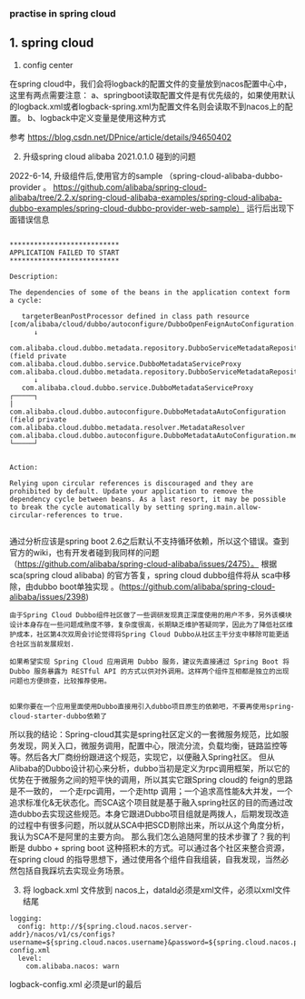 ### practise in spring cloud


## 1. spring cloud


1. config center

在spring cloud中，我们会将logback的配置文件的变量放到nacos配置中心中，这里有两点需要注意：
a、springboot读取配置文件是有优先级的，如果使用默认的logback.xml或者logback-spring.xml为配置文件名则会读取不到nacos上的配置。
b、logback中定义变量是使用<springProperty scope="context" name="name" source="spring.application.name"/>这种方式

参考 https://blog.csdn.net/DPnice/article/details/94650402

2. 升级spring cloud alibaba 2021.0.1.0 碰到的问题

2022-6-14, 升级组件后,使用官方的sample （spring-cloud-alibaba-dubbo-provider 。 https://github.com/alibaba/spring-cloud-alibaba/tree/2.2.x/spring-cloud-alibaba-examples/spring-cloud-alibaba-dubbo-examples/spring-cloud-dubbo-provider-web-sample）
运行后出现下面错误信息

```

***************************
APPLICATION FAILED TO START
***************************

Description:

The dependencies of some of the beans in the application context form a cycle:

   targeterBeanPostProcessor defined in class path resource [com/alibaba/cloud/dubbo/autoconfigure/DubboOpenFeignAutoConfiguration.class]
      ↓
   com.alibaba.cloud.dubbo.metadata.repository.DubboServiceMetadataRepository (field private com.alibaba.cloud.dubbo.service.DubboMetadataServiceProxy com.alibaba.cloud.dubbo.metadata.repository.DubboServiceMetadataRepository.dubboMetadataConfigServiceProxy)
      ↓
   com.alibaba.cloud.dubbo.service.DubboMetadataServiceProxy
┌─────┐
|  com.alibaba.cloud.dubbo.autoconfigure.DubboMetadataAutoConfiguration (field private com.alibaba.cloud.dubbo.metadata.resolver.MetadataResolver com.alibaba.cloud.dubbo.autoconfigure.DubboMetadataAutoConfiguration.metadataResolver)
└─────┘


Action:

Relying upon circular references is discouraged and they are prohibited by default. Update your application to remove the dependency cycle between beans. As a last resort, it may be possible to break the cycle automatically by setting spring.main.allow-circular-references to true.


```

通过分析应该是spring boot 2.6之后默认不支持循环依赖，所以这个错误。查到官方的wiki，也有开发者碰到我同样的问题（https://github.com/alibaba/spring-cloud-alibaba/issues/2475）。
根据sca(spring cloud alibaba) 的官方答复，spring cloud dubbo组件将从 sca中移除，由dubbo boot单独实现 。(https://github.com/alibaba/spring-cloud-alibaba/issues/2398)
```
由于Spring Cloud Dubbo组件社区做了一些调研发现真正深度使用的用户不多，另外该模块设计本身存在一些问题成熟度不够，复杂度很高，长期缺乏维护答疑同学，因此为了降低社区维护成本，社区第4次双周会讨论觉得将Spring Cloud Dubbo从社区主干分支中移除可能更适合社区当前发展规划.

如果希望实现 Spring Cloud 应用调用 Dubbo 服务，建议先直接通过 Spring Boot 将 Dubbo 服务暴露为 RESTful API 的方式以供对外调用。这样两个组件互相都是独立的出现问题也方便排查，比较推荐使用。


如果你要在一个应用里面使用Dubbo直接用引入dubbo项目原生的依赖吧，不要再使用spring-cloud-starter-dubbo依赖了
```

所以我的结论：Spring-cloud其实是spring社区定义的一套微服务规范，比如服务发现，网关入口，微服务调用，配置中心，限流分流，负载均衡，链路监控等等。然后各大厂商纷纷跟进这个规范，实现它，以便融入Spring社区。
但从Alibaba的Dubbo设计初心来分析，dubbo当初是定义为rpc调用框架，所以它的优势在于微服务之间的短平快的调用，所以其实它跟Spring cloud的 feign的思路是不一致的，
一个走rpc调用，一个走http 调用；一个追求高性能&大并发，一个追求标准化&无状态化。而SCA这个项目就是基于融入spring社区的目的而通过改造dubbo去实现这些规范。本身它跟进Dubbo项目组就是两拨人，后期发现改造的过程中有很多问题，所以就从SCA中把SCD剔除出来，所以从这个角度分析，我认为SCA不是阿里的主要方向。
那么我们怎么追随阿里的技术步骤了？我的判断是 dubbo + spring boot 这种搭积木的方式。可以通过各个社区来整合资源，在spring cloud 的指导思想下，通过使用各个组件自我组装，自我发现，当然必然包括自我踩坑去实现业务场景。

3. 将 logback.xml 文件放到 nacos上，dataId必须是xml文件，必须以xml文件结尾


```
logging:
  config: http://${spring.cloud.nacos.server-addr}/nacos/v1/cs/configs?username=${spring.cloud.nacos.username}&password=${spring.cloud.nacos.password}&group=${spring.cloud.nacos.config.group}&tenant=${spring.cloud.nacos.config.namespace}&dataId=logback-config.xml
  level:
    com.alibaba.nacos: warn

```

logback-config.xml 必须是url的最后
